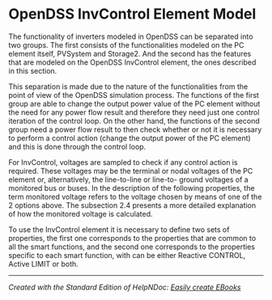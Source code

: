 # OpenDSS InvControl Element Model

The functionality of inverters modeled in OpenDSS can be separated into two groups. The first consists of the functionalities modeled on the PC element itself, PVSystem and Storage2. And the second has the features that are modeled on the OpenDSS InvControl element, the ones described in this section.

This separation is made due to the nature of the functionalities from the point of view of the OpenDSS simulation process. The functions of the first group are able to change the output power value of the PC element without the need for any power flow result and therefore they need just one control iteration of the control loop. On the other hand, the functions of the second group need a power flow result to then check whether or not it is necessary to perform a control action (change the output power of the PC element) and this is done through the control loop.

For InvControl, voltages are sampled to check if any control action is required. These voltages may be the terminal or nodal voltages of the PC element or, alternatively, the line-to-line or line-to- ground voltages of a monitored bus or buses. In the description of the following properties, the term monitored voltage refers to the voltage chosen by means of one of the 2 options above. The subsection 2.4 presents a more detailed explanation of how the monitored voltage is calculated.

To use the InvControl element it is necessary to define two sets of properties, the first one corresponds to the properties that are common to all the smart functions, and the second one corresponds to the properties specific to each smart function, with can be either Reactive CONTROL, Active LIMIT or both.


***
_Created with the Standard Edition of HelpNDoc: [Easily create EBooks](<https://www.helpndoc.com/feature-tour>)_
